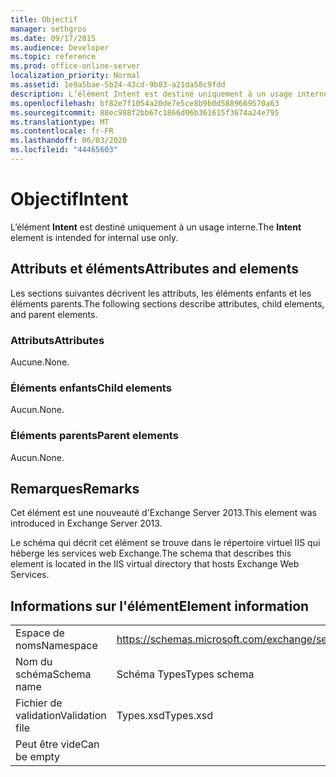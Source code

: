 ```yaml
---
title: Objectif
manager: sethgros
ms.date: 09/17/2015
ms.audience: Developer
ms.topic: reference
ms.prod: office-online-server
localization_priority: Normal
ms.assetid: 1e9a5bae-5b24-43cd-9b83-a21da58c9fdd
description: L’élément Intent est destiné uniquement à un usage interne.
ms.openlocfilehash: bf82e7f1054a20de7e5ce8b9b0d5889669570a63
ms.sourcegitcommit: 88ec988f2bb67c1866d06b361615f3674a24e795
ms.translationtype: MT
ms.contentlocale: fr-FR
ms.lasthandoff: 06/03/2020
ms.locfileid: "44465603"
---
```

# <a name="intent"></a><span data-ttu-id="58655-103">Objectif</span><span class="sxs-lookup"><span data-stu-id="58655-103">Intent</span></span>

<span data-ttu-id="58655-104">L’élément **Intent** est destiné uniquement à un usage interne.</span><span class="sxs-lookup"><span data-stu-id="58655-104">The **Intent** element is intended for internal use only.</span></span> 

## <a name="attributes-and-elements"></a><span data-ttu-id="58655-105">Attributs et éléments</span><span class="sxs-lookup"><span data-stu-id="58655-105">Attributes and elements</span></span>

<span data-ttu-id="58655-106">Les sections suivantes décrivent les attributs, les éléments enfants et les éléments parents.</span><span class="sxs-lookup"><span data-stu-id="58655-106">The following sections describe attributes, child elements, and parent elements.</span></span>
  
### <a name="attributes"></a><span data-ttu-id="58655-107">Attributs</span><span class="sxs-lookup"><span data-stu-id="58655-107">Attributes</span></span>

<span data-ttu-id="58655-108">Aucune.</span><span class="sxs-lookup"><span data-stu-id="58655-108">None.</span></span>
  
### <a name="child-elements"></a><span data-ttu-id="58655-109">Éléments enfants</span><span class="sxs-lookup"><span data-stu-id="58655-109">Child elements</span></span>

<span data-ttu-id="58655-110">Aucun.</span><span class="sxs-lookup"><span data-stu-id="58655-110">None.</span></span>
  
### <a name="parent-elements"></a><span data-ttu-id="58655-111">Éléments parents</span><span class="sxs-lookup"><span data-stu-id="58655-111">Parent elements</span></span>

<span data-ttu-id="58655-112">Aucun.</span><span class="sxs-lookup"><span data-stu-id="58655-112">None.</span></span>
  
## <a name="remarks"></a><span data-ttu-id="58655-113">Remarques</span><span class="sxs-lookup"><span data-stu-id="58655-113">Remarks</span></span>

<span data-ttu-id="58655-114">Cet élément est une nouveauté d'Exchange Server 2013.</span><span class="sxs-lookup"><span data-stu-id="58655-114">This element was introduced in Exchange Server 2013.</span></span>
  
<span data-ttu-id="58655-115">Le schéma qui décrit cet élément se trouve dans le répertoire virtuel IIS qui héberge les services web Exchange.</span><span class="sxs-lookup"><span data-stu-id="58655-115">The schema that describes this element is located in the IIS virtual directory that hosts Exchange Web Services.</span></span>
  
## <a name="element-information"></a><span data-ttu-id="58655-116">Informations sur l'élément</span><span class="sxs-lookup"><span data-stu-id="58655-116">Element information</span></span>

|||
|:-----|:-----|
|<span data-ttu-id="58655-117">Espace de noms</span><span class="sxs-lookup"><span data-stu-id="58655-117">Namespace</span></span>  <br/> |https://schemas.microsoft.com/exchange/services/2006/types  <br/> |
|<span data-ttu-id="58655-118">Nom du schéma</span><span class="sxs-lookup"><span data-stu-id="58655-118">Schema name</span></span>  <br/> |<span data-ttu-id="58655-119">Schéma Types</span><span class="sxs-lookup"><span data-stu-id="58655-119">Types schema</span></span>  <br/> |
|<span data-ttu-id="58655-120">Fichier de validation</span><span class="sxs-lookup"><span data-stu-id="58655-120">Validation file</span></span>  <br/> |<span data-ttu-id="58655-121">Types.xsd</span><span class="sxs-lookup"><span data-stu-id="58655-121">Types.xsd</span></span>  <br/> |
|<span data-ttu-id="58655-122">Peut être vide</span><span class="sxs-lookup"><span data-stu-id="58655-122">Can be empty</span></span>  <br/> ||
   

